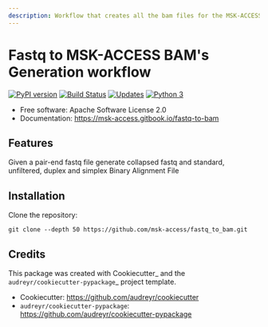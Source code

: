 ```yaml
---
description: Workflow that creates all the bam files for the MSK-ACCESS fastq file
---
```


# Fastq to MSK-ACCESS BAM's Generation workflow

[![PyPI version](https://badge.fury.io/py/fastq_to_bam.svg)](https://badge.fury.io/py/fastq_to_bam)
[![Build Status](https://travis-ci.org/msk-access/fastq_to_bam.svg?branch=master)](https://travis-ci.org/msk-access/fastq_to_bam/)
[![Updates](https://pyup.io/repos/github/msk-access/fastq_to_bam/shield.svg)](https://pyup.io/repos/github/msk-access/fastq_to_bam/)
[![Python 3](https://pyup.io/repos/github/msk-access/fastq_to_bam/python-3-shield.svg)](https://pyup.io/repos/github/msk-access/fastq_to_bam/)

- Free software: Apache Software License 2.0
- Documentation: https://msk-access.gitbook.io/fastq-to-bam

## Features

Given a pair-end fastq file generate collapsed fastq and standard, unfiltered, duplex and simplex Binary Alignment File


## Installation

Clone the repository:

```
git clone --depth 50 https://github.com/msk-access/fastq_to_bam.git
```

## Credits

This package was created with Cookiecutter_ and the `audreyr/cookiecutter-pypackage`_ project template.

- Cookiecutter: https://github.com/audreyr/cookiecutter
- `audreyr/cookiecutter-pypackage`: https://github.com/audreyr/cookiecutter-pypackage
